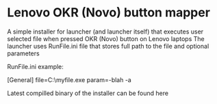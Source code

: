 Lenovo OKR (Novo) button mapper
========================

A simple installer for launcher (and launcher itself) that executes user selected file when pressed OKR (Novo) button on Lenovo laptops
The launcher uses RunFile.ini file that stores full path to the file and optional parameters

RunFile.ini example:

[General]
file=C:\myfile.exe
param=-blah -a 


Latest compilled binary of the installer can be found here
